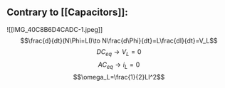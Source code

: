 ## Contrary to [[Capacitors]]:
![[IMG_40C8B6D4CADC-1.jpeg]]
$$\frac{d}{dt}(N\Phi=LI)\to N\frac{d\Phi}{dt}=L\frac{dI}{dt}=V_L$$
$$DC_{eq}\to V_L=0$$
$$AC_{eq}\to i_L=0$$
$$\omega_L=\frac{1}{2}LI^2$$

